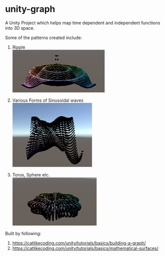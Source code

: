 # unity-graph

A Unity Project which helps map time dependent and independent functions into 3D space.

Some of the patterns created include:

1. Ripple  
![Animated Ripple](./images/ripple.png)

2. Various Forms of Sinusoidal waves  
![Multi Sine Wave](./images/multi_sine.png)

3. Torus, Sphere etc.  
![A pulsating Torus](./images/pulsating_torus.png)


Built by following:

1. https://catlikecoding.com/unity/tutorials/basics/building-a-graph/
2. https://catlikecoding.com/unity/tutorials/basics/mathematical-surfaces/
